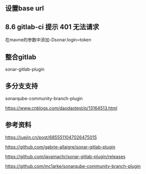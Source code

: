 
## 设置base url


## 8.6 gitlab-ci 提示 401 无法请求

在mavne的参数中添加-Dsonar.login=token


## 整合gitlab

sonar-gitlab-plugin


## 多分支支持

sonarqube-community-branch-plugin

https://www.cnblogs.com/daodaotest/p/13164513.html


## 参考资料

https://juejin.cn/post/6855511047026475015

https://github.com/gabrie-allaigre/sonar-gitlab-plugin

https://github.com/javamachr/sonar-gitlab-plugin/releases

https://github.com/mc1arke/sonarqube-community-branch-plugin